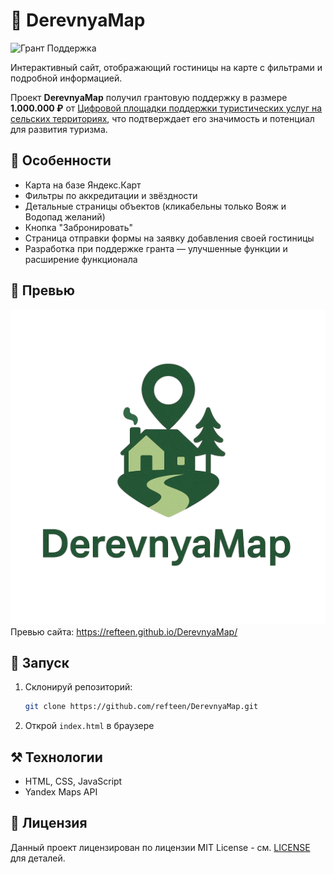 # 📜 DerevnyaMap  

![Грант Поддержка](https://img.shields.io/badge/%F0%9F%8F%86%20Грант%20поддержка-1.000.000₽-brightgreen)  

Интерактивный сайт, отображающий гостиницы на карте с фильтрами и подробной информацией.  

Проект **DerevnyaMap** получил грантовую поддержку в размере **1.000.000 ₽** от [Цифровой площадки поддержки туристических услуг на сельских территориях](https://pt.2035.university/project/cifrovaa-plosadka-dla-prodvizenia-gostinicnyh-uslug-na-selskih-territoriah), что подтверждает его значимость и потенциал для развития туризма.  

## 🌟 Особенности  

* Карта на базе Яндекс.Карт  
* Фильтры по аккредитации и звёздности  
* Детальные страницы объектов (кликабельны только Вояж и Водопад желаний)  
* Кнопка "Забронировать"  
* Страница отправки формы на заявку добавления своей гостиницы  
* Разработка при поддержке гранта — улучшенные функции и расширение функционала  

## 📸 Превью

![Логотип сайта](preview/derevnyalogo.png)
Превью сайта: https://refteen.github.io/DerevnyaMap/

## 🚀 Запуск

1. Склонируй репозиторий:

   ```bash
   git clone https://github.com/refteen/DerevnyaMap.git
   ```
2. Открой `index.html` в браузере

## ⚒️ Технологии

* HTML, CSS, JavaScript
* Yandex Maps API

## 📄 Лицензия

Данный проект лицензирован по лицензии MIT License - см. [LICENSE](LICENSE) для деталей.
